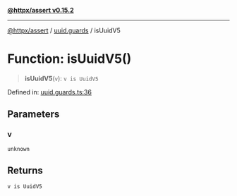 [**@httpx/assert v0.15.2**](../../README.md)

***

[@httpx/assert](../../README.md) / [uuid.guards](../README.md) / isUuidV5

# Function: isUuidV5()

> **isUuidV5**(`v`): `v is UuidV5`

Defined in: [uuid.guards.ts:36](https://github.com/belgattitude/httpx/blob/b6bd279cf69f2d17f3ec46e9618a31cb72744279/packages/assert/src/uuid.guards.ts#L36)

## Parameters

### v

`unknown`

## Returns

`v is UuidV5`
